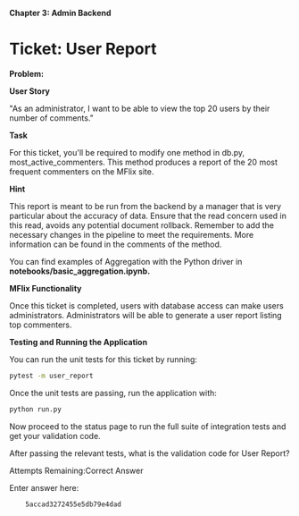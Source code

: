 **Chapter 3: Admin Backend**

# Ticket: User Report
**Problem:**

**User Story**

"As an administrator, I want to be able to view the top 20 users by their number of comments."

**Task**

For this ticket, you'll be required to modify one method in db.py, most_active_commenters. This method produces a report of the 20 most frequent commenters on the MFlix site.

**Hint**

This report is meant to be run from the backend by a manager that is very particular about the accuracy of data. Ensure that the read concern used in this read, avoids any potential document rollback.
Remember to add the necessary changes in the pipeline to meet the requirements. More information can be found in the comments of the method.

You can find examples of Aggregation with the Python driver in **notebooks/basic_aggregation.ipynb.**

**MFlix Functionality**

Once this ticket is completed, users with database access can make users administrators. Administrators will be able to generate a user report listing top commenters.

**Testing and Running the Application**

You can run the unit tests for this ticket by running:

```bash
pytest -m user_report
```
Once the unit tests are passing, run the application with:

```bash
python run.py
```
Now proceed to the status page to run the full suite of integration tests and get your validation code.

After passing the relevant tests, what is the validation code for User Report?

Attempts Remaining:Correct Answer

Enter answer here:

        5accad3272455e5db79e4dad

